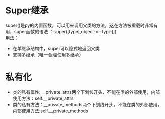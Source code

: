 # Super继承
super()是py的内置函数，可以用来调用父类的方法，这在方法被重载时非常有用，super函数的语法 ：super([type[,object-or-type]])  
用法：  
- 在单继承结构中，super可以隐式地返回父类
- 支持多继承（唯一合理使用多继承）
# 私有化
- 类的私有属性: __private_attrs两个下划线开头，不能在类的外部使用，内部使用方法：self.__private_attrs
- 类的私有方法：__private_methods两个下划线开头，不能在类的外部使用，内部使用方法:self.__private_methods
